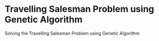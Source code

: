 # Travelling Salesman Problem using Genetic Algorithm
Solving the Travelling Salesman Problem using Genetic Algorithm
